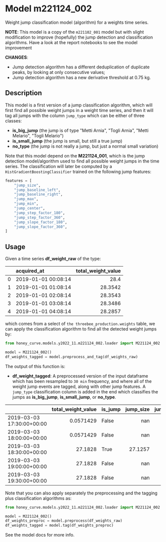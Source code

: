 # Model m221124_002
Weight jump classification model (algorithm) for a weights time series.

**NOTE**: This model is a copy of the `m221102_001` model but with slight modification to improve 
(hopefully) the jump detection and classification algorithms. Have a look at the report notebooks
to see the model improvement

**CHANGES**:
- Jump detection algorithm has a different deduplication of duplicate peaks, by looking at only
consecutive values;
- Jump detection algorithm has a new derivative threshold at 0.75 kg.

## Description
This model is a first version of a jump classification algorithm, which will first find all 
possible weight jumps in a weight time series, and then it will tag all jumps with the column
`jump_type` which can be either of three classes:
- **is_big_jump** (the jump is of type "Metti Arnia", "Togli Arnia", "Metti Melario", "Togli Melario")
- **is_small_jump** (the jump is small, but still a true jump)
- **no_type** (the jump is not really a jump, but just a normal small variation)

Note that this model depend on the **M221124_001**, which is the jump detection model/algorithm 
used to find all possible weight jumps in the time series. The classification will later be 
computed by a `HistGradientBoostingClassifier` trained on the following jump features:

```python
features = [
    "jump_size",
    "jump_baseline_left",
    "jump_baseline_right",
    "jump_max",
    "jump_min",
    "jump_center",
    "jump_step_factor_180",
    "jump_step_factor_360",
    "jump_slope_factor_180",
    "jump_slope_factor_360",
]
```

## Usage
Given a time series **df_weight_raw** of the type:

|    | acquired_at         |   total_weight_value |
|---:|:--------------------|---------------------:|
|  0 | 2019-01-01 00:08:14 |              28.4    |
|  1 | 2019-01-01 01:08:14 |              28.3542 |
|  2 | 2019-01-01 02:08:14 |              28.3543 |
|  3 | 2019-01-01 03:08:14 |              28.3486 |
|  4 | 2019-01-01 04:08:14 |              28.2857 |

which comes from a select of `the threebee_production.weights` table, we can apply the 
classification algorithm to find all the detected weight jumps by:

```python
from honey_curve.models.y2022_11.m221124_002.loader import M221124_002 

model = M221124_002()
df_weights_tagged = model.preprocess_and_tag(df_weights_raw)
```

The output of this function is:
- **df_weight_tagged**: A preprocessed version of the input dataframe which has been resampled to 
    `30 min` frequency, and where all of the weight jump events are tagged, along with other jump 
    features. A `jump_type` classification column is added in the end which classifies the jumps 
    as **is_big_jump**, **is_small_jump**, or **no_type**.

|                           |   total_weight_value | is_jump   |   jump_size |   jump_baseline_left |   jump_baseline_right |   jump_max |    jump_min |   jump_center |   jump_step_factor_180 |   jump_step_factor_360 |   jump_slope_factor_180 |   jump_slope_factor_360 | jump_type   |
|:--------------------------|---------------------:|:----------|------------:|---------------------:|----------------------:|-----------:|------------:|--------------:|-----------------------:|-----------------------:|------------------------:|------------------------:|:------------|
| 2019-03-03 17:30:00+00:00 |            0.0571429 | False     |    nan      |          nan         |              nan      |   nan      | nan         |        nan    |          nan           |          nan           |             nan         |            nan          |             |
| 2019-03-03 18:00:00+00:00 |            0.0571429 | False     |    nan      |          nan         |              nan      |   nan      | nan         |        nan    |          nan           |          nan           |             nan         |            nan          |             |
| 2019-03-03 18:30:00+00:00 |           27.1828    | True      |     27.1257 |            0.0571429 |               27.1828 |    27.1828 |   0.0571429 |         13.62 |            0.000160239 |            0.000565211 |               0.0032299 |              0.00174138 | is_big_jump |
| 2019-03-03 19:00:00+00:00 |           27.1828    | False     |    nan      |          nan         |              nan      |   nan      | nan         |        nan    |          nan           |          nan           |             nan         |            nan          |             |
| 2019-03-03 19:30:00+00:00 |           27.1828    | False     |    nan      |          nan         |              nan      |   nan      | nan         |        nan    |          nan           |          nan           |             nan         |            nan          |             |


Note that you can also apply separately the preprocessing and the tagging plus classification 
algorithms as:

```python
from honey_curve.models.y2022_11.m221124_002.loader import M221124_002

model = M221124_002()
df_weights_preproc = model.preprocess(df_weights_raw)
df_weights_tagged = model.tag(df_weights_preproc)
```

See the model docs for more info.